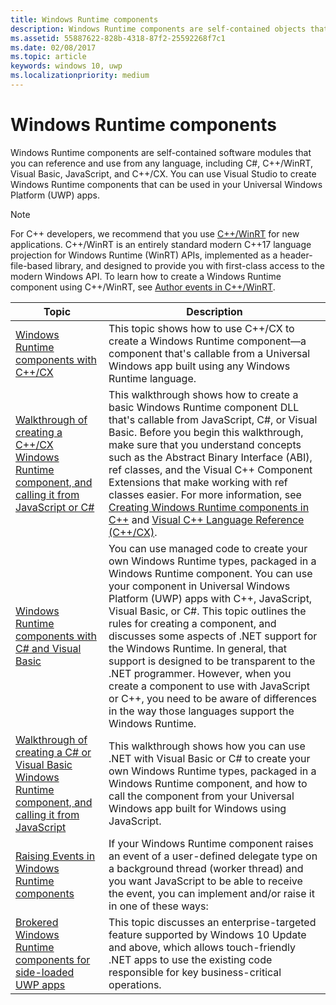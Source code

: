 ```yaml
---
title: Windows Runtime components
description: Windows Runtime components are self-contained objects that you can instantiate and use from any language, including C#, Visual Basic, JavaScript, and C++.
ms.assetid: 55887622-828b-4318-87f2-25592268f7c1
ms.date: 02/08/2017
ms.topic: article
keywords: windows 10, uwp
ms.localizationpriority: medium
---
```


# Windows Runtime components

Windows Runtime components are self-contained software modules that you can reference and use from any language, including C#, C++/WinRT, Visual Basic, JavaScript, and C++/CX. You can use Visual Studio to create Windows Runtime components that can be used in your Universal Windows Platform (UWP) apps.

> [!NOTE]
> For C++ developers, we recommend that you use [C++/WinRT](../cpp-and-winrt-apis/intro-to-using-cpp-with-winrt.md) for new applications. C++/WinRT is an entirely standard modern C++17 language projection for Windows Runtime (WinRT) APIs, implemented as a header-file-based library, and designed to provide you with first-class access to the modern Windows API. To learn how to create a Windows Runtime component using C++/WinRT, see [Author events in C++/WinRT](../cpp-and-winrt-apis/author-events.md).

| Topic | Description |
|-------|-------------|
| [Windows Runtime components with C++/CX](creating-windows-runtime-components-in-cpp.md) | This topic shows how to use C++/CX to create a Windows Runtime component&mdash;a component that's callable from a Universal Windows app built using any Windows Runtime language. |
| [Walkthrough of creating a C++/CX Windows Runtime component, and calling it from JavaScript or C#](walkthrough-creating-a-basic-windows-runtime-component-in-cpp-and-calling-it-from-javascript-or-csharp.md) | This walkthrough shows how to create a basic Windows Runtime component DLL that's callable from JavaScript, C#, or Visual Basic. Before you begin this walkthrough, make sure that you understand concepts such as the Abstract Binary Interface (ABI), ref classes, and the Visual C++ Component Extensions that make working with ref classes easier. For more information, see [Creating Windows Runtime components in C++](creating-windows-runtime-components-in-cpp.md) and [Visual C++ Language Reference (C++/CX)](https://docs.microsoft.com/cpp/cppcx/visual-c-language-reference-c-cx). |
| [Windows Runtime components with C# and Visual Basic](creating-windows-runtime-components-in-csharp-and-visual-basic.md) | You can use managed code to create your own Windows Runtime types, packaged in a Windows Runtime component. You can use your component in Universal Windows Platform (UWP) apps with C++, JavaScript, Visual Basic, or C#. This topic outlines the rules for creating a component, and discusses some aspects of .NET support for the Windows Runtime. In general, that support is designed to be transparent to the .NET programmer. However, when you create a component to use with JavaScript or C++, you need to be aware of differences in the way those languages support the Windows Runtime. |
| [Walkthrough of creating a C# or Visual Basic Windows Runtime component, and calling it from JavaScript](walkthrough-creating-a-simple-windows-runtime-component-and-calling-it-from-javascript.md) | This walkthrough shows how you can use .NET with Visual Basic or C# to create your own Windows Runtime types, packaged in a Windows Runtime component, and how to call the component from your Universal Windows app built for Windows using JavaScript. |
| [Raising Events in Windows Runtime components](raising-events-in-windows-runtime-components.md) | If your Windows Runtime component raises an event of a user-defined delegate type on a background thread (worker thread) and you want JavaScript to be able to receive the event, you can implement and/or raise it in one of these ways: | 
| [Brokered Windows Runtime components for side-loaded UWP apps](brokered-windows-runtime-components-for-side-loaded-windows-store-apps.md) | This topic discusses an enterprise-targeted feature supported by Windows 10 Update and above, which allows touch-friendly .NET apps to use the existing code responsible for key business-critical operations. |
